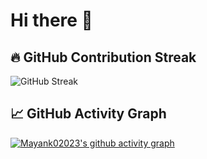 # Hi there 👋

## 🔥 GitHub Contribution Streak

![GitHub Streak](https://streak-stats.demolab.com?user=Mayank02023)


## 📈 GitHub Activity Graph

[![Mayank02023's github activity graph](https://github-readme-activity-graph.vercel.app/graph?username=Mayank02023&theme=github-compact)](https://github.com/Ashutosh00710/github-readme-activity-graph)


<!---
Mayank02023/Mayank02023 is a ✨ special ✨ repository because its `README.md` (this file) appears on your GitHub profile.
You can click the Preview link to take a look at your changes.
--->
